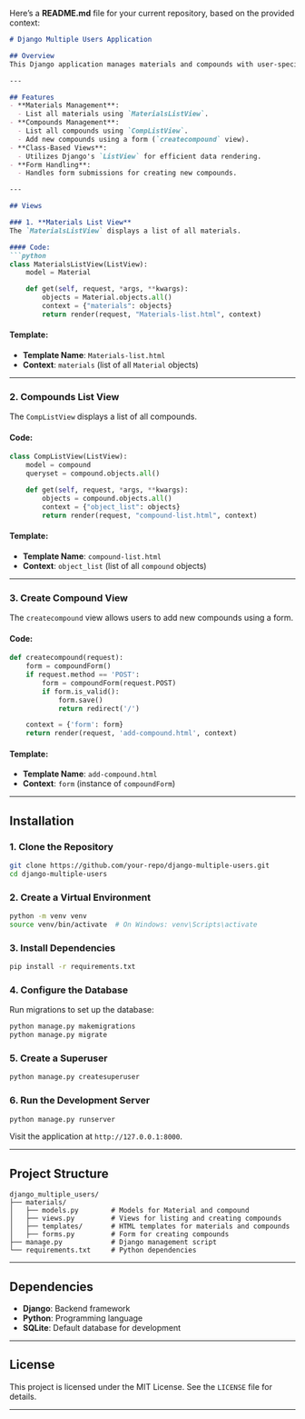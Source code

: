 Here’s a **README.md** file for your current repository, based on the provided context:

```markdown
# Django Multiple Users Application

## Overview
This Django application manages materials and compounds with user-specific views and forms. It includes features like listing materials, listing compounds, and creating new compounds using forms.

---

## Features
- **Materials Management**:
  - List all materials using `MaterialsListView`.
- **Compounds Management**:
  - List all compounds using `CompListView`.
  - Add new compounds using a form (`createcompound` view).
- **Class-Based Views**:
  - Utilizes Django's `ListView` for efficient data rendering.
- **Form Handling**:
  - Handles form submissions for creating new compounds.

---

## Views

### 1. **Materials List View**
The `MaterialsListView` displays a list of all materials.

#### Code:
```python
class MaterialsListView(ListView):
    model = Material

    def get(self, request, *args, **kwargs):
        objects = Material.objects.all()
        context = {"materials": objects}
        return render(request, "Materials-list.html", context)
```

#### Template:
- **Template Name**: `Materials-list.html`
- **Context**: `materials` (list of all `Material` objects)

---

### 2. **Compounds List View**
The `CompListView` displays a list of all compounds.

#### Code:
```python
class CompListView(ListView):
    model = compound
    queryset = compound.objects.all()

    def get(self, request, *args, **kwargs):
        objects = compound.objects.all()
        context = {"object_list": objects}
        return render(request, "compound-list.html", context)
```

#### Template:
- **Template Name**: `compound-list.html`
- **Context**: `object_list` (list of all `compound` objects)

---

### 3. **Create Compound View**
The `createcompound` view allows users to add new compounds using a form.

#### Code:
```python
def createcompound(request):
    form = compoundForm()
    if request.method == 'POST':
        form = compoundForm(request.POST)
        if form.is_valid():
            form.save()
            return redirect('/')

    context = {'form': form}
    return render(request, 'add-compound.html', context)
```

#### Template:
- **Template Name**: `add-compound.html`
- **Context**: `form` (instance of `compoundForm`)

---

## Installation

### 1. Clone the Repository
```bash
git clone https://github.com/your-repo/django-multiple-users.git
cd django-multiple-users
```

### 2. Create a Virtual Environment
```bash
python -m venv venv
source venv/bin/activate  # On Windows: venv\Scripts\activate
```

### 3. Install Dependencies
```bash
pip install -r requirements.txt
```

### 4. Configure the Database
Run migrations to set up the database:
```bash
python manage.py makemigrations
python manage.py migrate
```

### 5. Create a Superuser
```bash
python manage.py createsuperuser
```

### 6. Run the Development Server
```bash
python manage.py runserver
```

Visit the application at `http://127.0.0.1:8000`.

---

## Project Structure
```
django_multiple_users/
├── materials/
│   ├── models.py        # Models for Material and compound
│   ├── views.py         # Views for listing and creating compounds
│   ├── templates/       # HTML templates for materials and compounds
│   ├── forms.py         # Form for creating compounds
├── manage.py            # Django management script
└── requirements.txt     # Python dependencies
```

---

## Dependencies
- **Django**: Backend framework
- **Python**: Programming language
- **SQLite**: Default database for development

---

## License
This project is licensed under the MIT License. See the `LICENSE` file for details.

---

